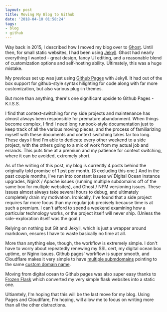 ```yaml
---
layout: post
title: Moving My Blog to Github
date: '2018-04-10 01:58:24'
tags:
- blog
- github
---
```


Way back in 2015, I described how I moved my blog over to [Ghost](https://notablog.xyz/2015/11/21/setting-up-my-ghost-blog.html). Until then, for small static websites, I had been using [Jekyll](https://jekyllrb.com/). Ghost had nearly everything I wanted - great design, fancy UI editing, and a reasonable blend of customization options and self-hosting ability. Ultimately, this was a huge mistake.

My previous set up was just using [Github Pages](https://pages.github.com/) with Jekyll. It had out of the box support for github-style syntax hilighting for code along with far more customization, but also various plug-in themes.

But more than anything, there's one significant upside to Github Pages - K.I.S.S.

I find that context-switching for my side projects and maintenance has almost always been responsible for premature abandonment. When things become complex, I find I need long runbook-style documentation just to keep track of all the various moving pieces, and the process of familiarizing myself with these documents and context switching takes far too long. These days I find I'm able to dedicate every other weekend to a side project, with the others going to a mix of work from my actual job and errands. This puts time at a premium and my patience for context switching, where it can be avoided, extremely short.

As of the writing of this post, my blog is currently 4 posts behind the originally told promise of 1 pst per month. (3 excluding this one.) And in the past couple months, I've run into constant issues w/ Digital Ocean instance upgrades, NginX / Apache issues (running multiple subdomains off of the same box for multiple websites), and Ghost / NPM versioning issues. These issues almost always take several hours to debug, and ultimately completely drain my motivation. Ironically, I've found that a side project requires far more focus than my regular job precisely because time is at such a premium. I can't afford to spend a weekend examining how a particular technology works, or the project itself will never ship. (Unless the side-exploration itself was the goal.)

Relying on nothing but Git and Jekyll, which is just a wrapper around markdown, ensures I have to waste basically no time at all.

More than anything else, though, the workflow is extremely simple. I don't have to worry about repeatedly renewing my SSL cert, my digital ocean box uptime, or Nginx issues. Github pages' workflow is super smooth, and Cloudflare makes it very simple to have [multiple submdomains](https://stackoverflow.com/questions/10685961/multiple-github-pages-and-custom-domains-via-dns?utm_medium=organic&utm_source=google_rich_qa&utm_campaign=google_rich_qa) pointing to the same [custom domain name](https://help.github.com/articles/setting-up-a-custom-subdomain/).

Moving from digital ocean to Github pages was also super easy thanks to [Frozen Flask](https://pythonhosted.org/Frozen-Flask/) which converted my very simple flask websites into a static one.

Ultiamtely, I'm hoping that this will be the last move for my blog. Using Pages and Cloudlfare, I'm hoping, will allow me to focus on writing more than all the other distractions.